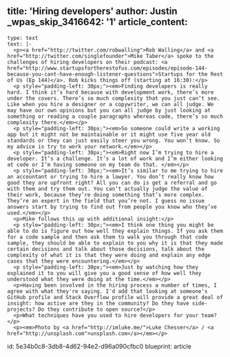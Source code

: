 title: 'Hiring developers'
author: Justin
_wpas_skip_3416642: '1'
article_content:
  -
    type: text
    text: |-
      <p><a href="http://twitter.com/robwalling">Rob Walling</a> and <a href="http://twitter.com/singlefounder">Mike Taber</a> spoke to the challenges of hiring developers on their podcast: <a href="http://www.startupsfortherestofus.com/episodes/episode-144-because-you-cant-have-enough-listener-questions">Startups for the Rest of Us (Ep 144)</a>. Rob kicks things off (starting at 16:30):</p>
      <p style="padding-left: 30px;"><em>Finding developers is really hard. I think it’s hard because with development work, there’s more under the covers. There’s so much complexity that you just can’t see. Like when you hire a designer or a copywriter, we can all judge. We may have our own opinions but you can all judge by just looking at something or reading a couple paragraphs whereas code, there’s so much complexity there.</em></p>
      <p style="padding-left: 30px;"><em>So someone could write a working app but it might not be maintainable or it might use five year old standards or they can just easily steer you wrong. You won’t know. So my advice is try to work your network.</em></p>
      <p style="padding-left: 30px;"><em>Right now I’m trying to hire a developer. It’s a challenge. It’s a lot of work and I’m either looking at code or I’m having someone on my team do that. </em></p>
      <p style="padding-left: 30px;"><em>It’s similar to me trying to hire an accountant or trying to hire a lawyer. You don’t really know how good they are upfront right? All you can do is get a referral and go with them and try them out. You can’t actually judge the value of their work, because they’re doing something that’s more complex. They’re an expert in the field that you’re not. I guess no issue answers start by trying to find out from people you know who they’ve used.</em></p>
      <p>Mike follows this up with additional insight:</p>
      <p style="padding-left: 30px;"><em>I think one thing you might be able to do is figure out how well they explain things. If you ask them for a code sample and then ask them to walk you through that code sample, they should be able to explain to you why it is that they made certain decisions and talk about those decisions, talk about the complexity of what it is that they were doing and explain any edge cases that they were encountering.</em></p>
      <p style="padding-left: 30px;"><em>Just by watching how they explained it to you will give you a good sense of how well they understood what they were doing at the time.</em></p>
      <p>Having been involved in the hiring process a number of times, I agree with what they're saying. I'd add that looking at someone's GitHub profile and Stack Overflow profile will provide a great deal of insight: how active are they in the community? Do they have side-projects? Do they contribute to open source?</p>
      <p>What techniques have you used to hire developers for your team?</p>
      <p><em>Photo by <a href="http://imluke.me/">Luke Chesser</a> / <a href="http://unsplash.com">unsplash.com</a></em></p>
id: 5e34b0c8-3db8-4d62-94e2-d96a090cfbc0
blueprint: article
